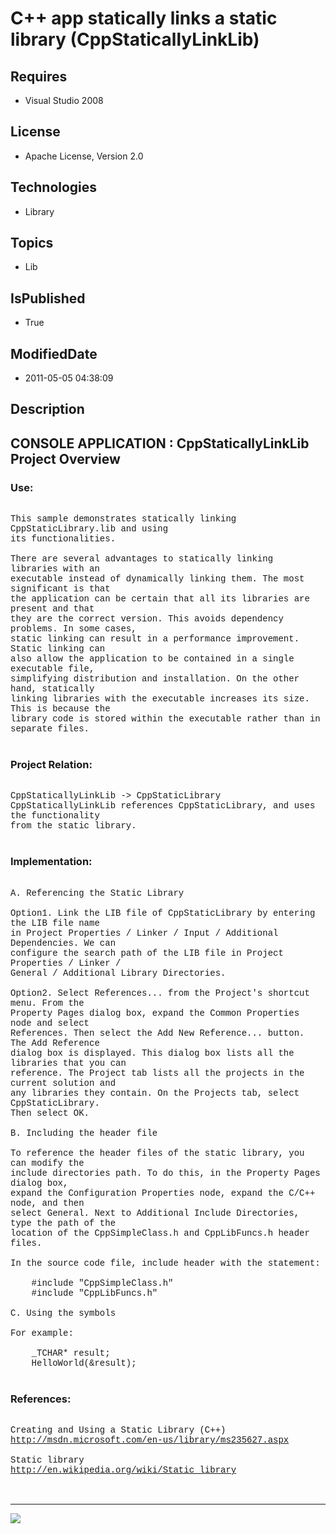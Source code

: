 # C++ app statically links a static library (CppStaticallyLinkLib)
## Requires
* Visual Studio 2008
## License
* Apache License, Version 2.0
## Technologies
* Library
## Topics
* Lib
## IsPublished
* True
## ModifiedDate
* 2011-05-05 04:38:09
## Description

<p style="font-family:Courier New"></p>
<h2>CONSOLE APPLICATION : CppStaticallyLinkLib Project Overview</h2>
<p style="font-family:Courier New"></p>
<h3>Use:</h3>
<p style="font-family:Courier New"><br>
This sample demonstrates statically linking CppStaticLibrary.lib and using <br>
its functionalities.<br>
<br>
There are several advantages to statically linking libraries with an <br>
executable instead of dynamically linking them. The most significant is that <br>
the application can be certain that all its libraries are present and that <br>
they are the correct version. This avoids dependency problems. In some cases, <br>
static linking can result in a performance improvement. Static linking can <br>
also allow the application to be contained in a single executable file, <br>
simplifying distribution and installation. On the other hand, statically <br>
linking libraries with the executable increases its size. This is because the <br>
library code is stored within the executable rather than in separate files. <br>
<br>
</p>
<h3>Project Relation:</h3>
<p style="font-family:Courier New"><br>
CppStaticallyLinkLib -&gt; CppStaticLibrary<br>
CppStaticallyLinkLib references CppStaticLibrary, and uses the functionality <br>
from the static library.<br>
<br>
</p>
<h3>Implementation:</h3>
<p style="font-family:Courier New"><br>
A. Referencing the Static Library<br>
<br>
Option1. Link the LIB file of CppStaticLibrary by entering the LIB file name &nbsp;<br>
in Project Properties / Linker / Input / Additional Dependencies. We can <br>
configure the search path of the LIB file in Project Properties / Linker / <br>
General / Additional Library Directories.<br>
<br>
Option2. Select References... from the Project's shortcut menu. From the <br>
Property Pages dialog box, expand the Common Properties node and select <br>
References. Then select the Add New Reference... button. The Add Reference <br>
dialog box is displayed. This dialog box lists all the libraries that you can <br>
reference. The Project tab lists all the projects in the current solution and <br>
any libraries they contain. On the Projects tab, select CppStaticLibrary. <br>
Then select OK.<br>
<br>
B. Including the header file<br>
<br>
To reference the header files of the static library, you can modify the <br>
include directories path. To do this, in the Property Pages dialog box, <br>
expand the Configuration Properties node, expand the C/C&#43;&#43; node, and then <br>
select General. Next to Additional Include Directories, type the path of the <br>
location of the CppSimpleClass.h and CppLibFuncs.h header files.<br>
<br>
In the source code file, include header with the statement:<br>
<br>
&nbsp;&nbsp;&nbsp;&nbsp;#include &quot;CppSimpleClass.h&quot;<br>
&nbsp;&nbsp;&nbsp;&nbsp;#include &quot;CppLibFuncs.h&quot;<br>
<br>
C. Using the symbols<br>
<br>
For example:<br>
<br>
&nbsp;&nbsp;&nbsp;&nbsp;_TCHAR* result;<br>
&nbsp;&nbsp;&nbsp;&nbsp;HelloWorld(&result);<br>
<br>
</p>
<h3>References:</h3>
<p style="font-family:Courier New"><br>
Creating and Using a Static Library (C&#43;&#43;)<br>
<a target="_blank" href="http://msdn.microsoft.com/en-us/library/ms235627.aspx">http://msdn.microsoft.com/en-us/library/ms235627.aspx</a><br>
<br>
Static library<br>
<a target="_blank" href="http://en.wikipedia.org/wiki/Static_library">http://en.wikipedia.org/wiki/Static_library</a><br>
<br>
<br>
</p>
<hr>
<div><a href="http://go.microsoft.com/?linkid=9759640" style="margin-top:3px"><img src="http://bit.ly/onecodelogo">
</a></div>
